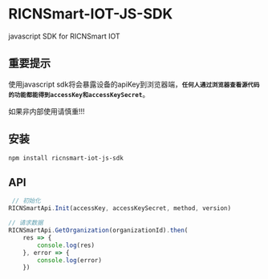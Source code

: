 # RICNSmart-IOT-JS-SDK
javascript SDK for RICNSmart IOT

## 重要提示

使用javascript sdk将会暴露设备的apiKey到浏览器端，**`任何人通过浏览器查看源代码的功能都能得到accessKey和accessKeySecret`**。

如果非内部使用请慎重!!!


## 安装

```
npm install ricnsmart-iot-js-sdk
```

## API

```javascript
 // 初始化
RICNSmartApi.Init(accessKey, accessKeySecret, method, version)

// 请求数据
RICNSmartApi.GetOrganization(organizationId).then(
    res => {
        console.log(res)
    }, error => {
        console.log(error)
    })

```
